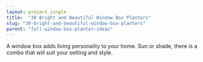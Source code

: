 ```yaml
---
layout: project_single
title:  "30 Bright and Beautiful Window Box Planters"
slug: "30-bright-and-beautiful-window-box-planters"
parent: "fall-window-box-planter-ideas"
---
```

A window box adds living personality to your home. Sun or shade, there is a combo that will suit your setting and style.